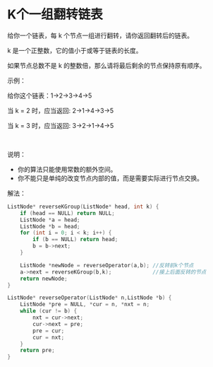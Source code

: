 #  K个一组翻转链表

给你一个链表，每 k 个节点一组进行翻转，请你返回翻转后的链表。

k 是一个正整数，它的值小于或等于链表的长度。

如果节点总数不是 k 的整数倍，那么请将最后剩余的节点保持原有顺序。

示例：

给你这个链表：1->2->3->4->5

当 k = 2 时，应当返回: 2->1->4->3->5

当 k = 3 时，应当返回: 3->2->1->4->5

 

说明：
- 你的算法只能使用常数的额外空间。
- 你不能只是单纯的改变节点内部的值，而是需要实际进行节点交换。

解法：
```c
ListNode* reverseKGroup(ListNode* head, int k) {
    if (head == NULL) return NULL;
    ListNode *a = head;
    ListNode *b = head;
    for (int i = 0; i < k; i++) {
        if (b == NULL) return head;
        b = b->next;
    }

    ListNode *newNode = reverseOperator(a,b); //反转前k个节点
    a->next = reverseKGroup(b,k);             //接上后面反转的节点
    return newNode;
}

ListNode* reverseOperator(ListNode* n,ListNode *b) {
    ListNode *pre = NULL, *cur = n, *nxt = n;
    while (cur != b) {
        nxt = cur->next;
        cur->next = pre;
        pre = cur;
        cur = nxt;
    }
    return pre;
}
```

